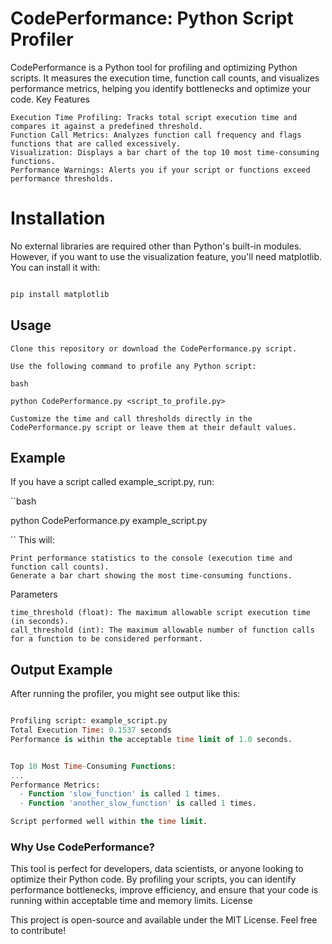 # CodePerformance: Python Script Profiler

CodePerformance is a Python tool for profiling and optimizing Python scripts. It measures the execution time, function call counts, and visualizes performance metrics, helping you identify bottlenecks and optimize your code.
Key Features

    Execution Time Profiling: Tracks total script execution time and compares it against a predefined threshold.
    Function Call Metrics: Analyzes function call frequency and flags functions that are called excessively.
    Visualization: Displays a bar chart of the top 10 most time-consuming functions.
    Performance Warnings: Alerts you if your script or functions exceed performance thresholds.

# Installation

No external libraries are required other than Python's built-in modules. However, if you want to use the visualization feature, you'll need matplotlib. You can install it with:

```bash

pip install matplotlib

```
## Usage

    Clone this repository or download the CodePerformance.py script.

    Use the following command to profile any Python script:

    bash

    python CodePerformance.py <script_to_profile.py>

    Customize the time and call thresholds directly in the CodePerformance.py script or leave them at their default values.

## Example

If you have a script called example_script.py, run:

``bash

python CodePerformance.py example_script.py

``
This will:

    Print performance statistics to the console (execution time and function call counts).
    Generate a bar chart showing the most time-consuming functions.

Parameters

    time_threshold (float): The maximum allowable script execution time (in seconds).
    call_threshold (int): The maximum allowable number of function calls for a function to be considered performant.

## Output Example

After running the profiler, you might see output like this:

```sql

Profiling script: example_script.py
Total Execution Time: 0.1537 seconds
Performance is within the acceptable time limit of 1.0 seconds.


Top 10 Most Time-Consuming Functions:
...
Performance Metrics:
  - Function 'slow_function' is called 1 times.
  - Function 'another_slow_function' is called 1 times.

Script performed well within the time limit.

```
### Why Use CodePerformance?

This tool is perfect for developers, data scientists, or anyone looking to optimize their Python code. By profiling your scripts, you can identify performance bottlenecks, improve efficiency, and ensure that your code is running within acceptable time and memory limits.
License

This project is open-source and available under the MIT License. Feel free to contribute!
